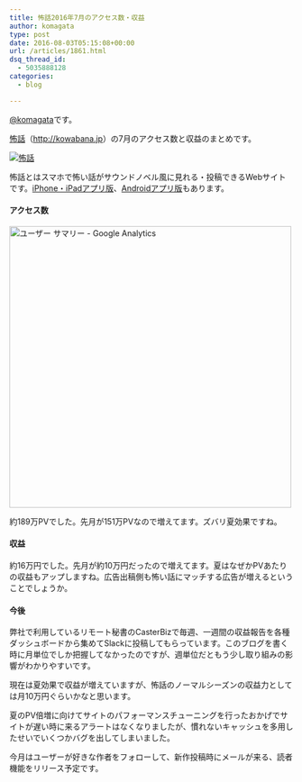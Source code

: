 ```yaml
---
title: 怖話2016年7月のアクセス数・収益
author: komagata
type: post
date: 2016-08-03T05:15:08+00:00
url: /articles/1861.html
dsq_thread_id:
  - 5035888128
categories:
  - blog

---
```

[@komagata][1]です。

<a title="怖話" href="http://kowabana.jp" target="_blank">怖話</a>（<a title="怖話" href="http://kowabana.jp" target="_blank">http://kowabana.jp</a>）の7月のアクセス数と収益のまとめです。

<p class="center">
  <a href="http://kowabana.jp"><img src="https://i.gyazo.com/7ac945b83db4936a1cd4947a6ea0c60b.png" alt="怖話" /></a>
</p>

怖話とはスマホで怖い話がサウンドノベル風に見れる・投稿できるWebサイトです。<a title="怖話iPhone・iPadアプリ版" href="https://itunes.apple.com/jp/app/bu-hua-zui-buno1wan5000huano/id564486792?l=ja&mt=8" target="_blank">iPhone・iPadアプリ版</a>、<a title="怖話Androidアプリ版" href="https://play.google.com/store/apps/details?id=jp.fjord.kowabana" target="_blank">Androidアプリ版</a>もあります。

#### アクセス数

<p class="center">
  <img src="https://gyazo.com/270c40e735686f5ff3900f41a78ff122.png" alt="ユーザー サマリー - Google Analytics" width="500px" />
</p>

約189万PVでした。先月が151万PVなので増えてます。ズバリ夏効果ですね。

#### 収益

約16万円でした。先月が約10万円だったので増えてます。夏はなぜかPVあたりの収益もアップしますね。広告出稿側も怖い話にマッチする広告が増えるということでしょうか。

#### 今後

弊社で利用しているリモート秘書のCasterBizで毎週、一週間の収益報告を各種ダッシュボードから集めてSlackに投稿してもらっています。このブログを書く時に月単位でしか把握してなかったのですが、週単位だともう少し取り組みの影響がわかりやすいです。

現在は夏効果で収益が増えていますが、怖話のノーマルシーズンの収益力としては月10万円ぐらいかなと思います。

夏のPV倍増に向けてサイトのパフォーマンスチューニングを行ったおかげでサイトが遅い時に来るアラートはなくなりましたが、慣れないキャッシュを多用したせいでいくつかバグを出してしまいました。

今月はユーザーが好きな作者をフォローして、新作投稿時にメールが来る、読者機能をリリース予定です。

 [1]: http://twitter.com/komagata